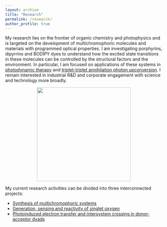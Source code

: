 ```yaml
---
layout: archive
title: "Research"
permalink: /research/
author_profile: true
---
```


My research lies on the frontier of organic chemistry and photophysics and is targeted on the development of multichromophoric molecules and materials with programmed optical properties. I am investigating porphyrins, dipyrrins and BODIPY dyes to understand how the excited state transitions in these molecules can be controlled by the structural factors and the environment. In particular, I am focused on applications of these systems in [photodynamic therapy](https://mihafil.github.io/academic/pages/pdt-general) and [triplet-triplet annihilation photon upconversion](https://mihafil.github.io/academic/pages/tta-uc-general). I remain interested in industrial R&D and corporate engagement with science and technology more broadly.
<div style="text-align:center"><img src="https://mihafil.github.io/academic/images/research-general.jpg" style="width:300px;height:auto"></div>

My current research activities can be divided into three interconnected projects:

* [Synthesis of multichromophoric systems](https://mihafil.github.io/academic/pages/synthesis)
* [Generation, sensing and reactivity of singlet oxygen](https://mihafil.github.io/academic/pages/singlet-oxygen)
* [Photoinduced electron transfer and intersystem crossing in donor-acceptor dyads](https://mihafil.github.io/academic/pages/pet)


